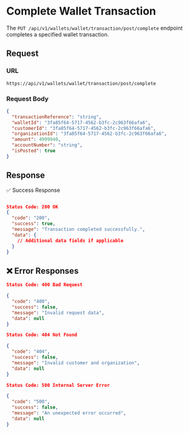# Complete Wallet Transaction
  
The `PUT /api/v1/wallets/wallet/transaction/post/complete` endpoint completes a specified wallet transaction.

## Request

### **URL**

`https://api/v1/wallets/wallet/transaction/post/complete`

### **Request Body**

```json
{
  "transactionReference": "string",
  "walletId": "3fa85f64-5717-4562-b3fc-2c963f66afa6",
  "customerId": "3fa85f64-5717-4562-b3fc-2c963f66afa6",
  "organizationId": "3fa85f64-5717-4562-b3fc-2c963f66afa6",
  "amount": 4999940,
  "accountNumber": "string",
  "isPosted": true
}
```

## Response

✅ Success Response

```json

Status Code: 200 OK
{
  "code": "200",
  "success": true,
  "message": "Transaction completed successfully.",
  "data": {
    // Additional data fields if applicable
  }
}
```

## ❌ Error Responses

```json
Status Code: 400 Bad Request

{
  "code": "400",
  "success": false,
  "message": "Invalid request data",
  "data": null
}

Status Code: 404 Not Found

{
  "code": "404",
  "success": false,
  "message": "Invalid customer and organization",
  "data": null
}

Status Code: 500 Internal Server Error

{
  "code": "500",
  "success": false,
  "message": "An unexpected error occurred",
  "data": null
}
